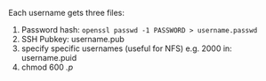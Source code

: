 Each username gets three files:

1. Password hash: `openssl passwd -1 PASSWORD > username.passwd`
2. SSH Pubkey: username.pub
3. specify specific usernames (useful for NFS) e.g. 2000 in: username.puid
3. chmod 600 *.p*
